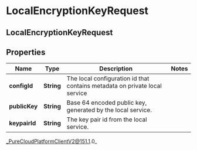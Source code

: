# LocalEncryptionKeyRequest

## LocalEncryptionKeyRequest

## Properties

|Name | Type | Description | Notes|
|------------ | ------------- | ------------- | -------------|
| **configId** | **String** | The local configuration id that contains metadata on private local service | |
| **publicKey** | **String** | Base 64 encoded public key, generated by the local service. | |
| **keypairId** | **String** | The key pair id from the local service. | |



_PureCloudPlatformClientV2@151.1.0_
